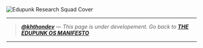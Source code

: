 <img src="../../assets/edupunk-os-research@2x.png" srcset="../../assets/edupunk-os-research@1x.png 1x, ../../assets/edupunk-os-research@2x.png 2x" alt="Edupunk Research Squad Cover">

---

> _**[@khthondev](https://github.com/khthondev)** — This page is under developement. Go back to **[THE EDUPUNK OS MANIFESTO](../main/MANIFESTO.md)**_

---